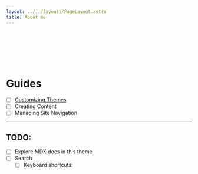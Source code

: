```yaml
---
layout: ../../layouts/PageLayout.astro
title: About me
---
```

<!-- import TopLayout from '../../layouts/TopLayout.astro'
import BottomLayout from '../../layouts/BottomLayout.astro'
import K from '../../components/K.astro' -->
<style>
  h1{ margin-top: 5em; }
</style>
# Guides

- [ ] [Customizing Themes](/guides/customizing)
- [ ] Creating Content
- [ ] Managing Site Navigation

----

## TODO:

- [ ] Explore MDX docs in this theme
- [ ] Search
  - [ ] Keyboard shortcuts: <kbd></kbd>
